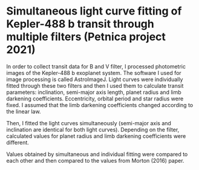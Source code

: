 # Simultaneous light curve fitting of Kepler-488 b transit through multiple filters (Petnica project 2021)

In order to collect transit data for B and V filter, I processed photometric images of the Kepler-488 b exoplanet system. The software I used for image processing is called AstroImageJ. 
Light curves were individually fitted through these two filters and then I used them to calculate transit parameters: inclination, semi-major axis length, planet radius and limb darkening coefficients. Eccentricity, orbital period and star radius were fixed. I assumed that the limb darkening coefficients changed according to the linear law.

Then, I fitted the light curves simultaneously (semi-major axis and inclination are identical for both light curves). Depending on the filter, calculated values for planet radius and limb darkening coefficients were different.

Values obtained by simultaneous and individual fitting were compared to each other and then compared to the values from Morton (2016) paper.

# 
